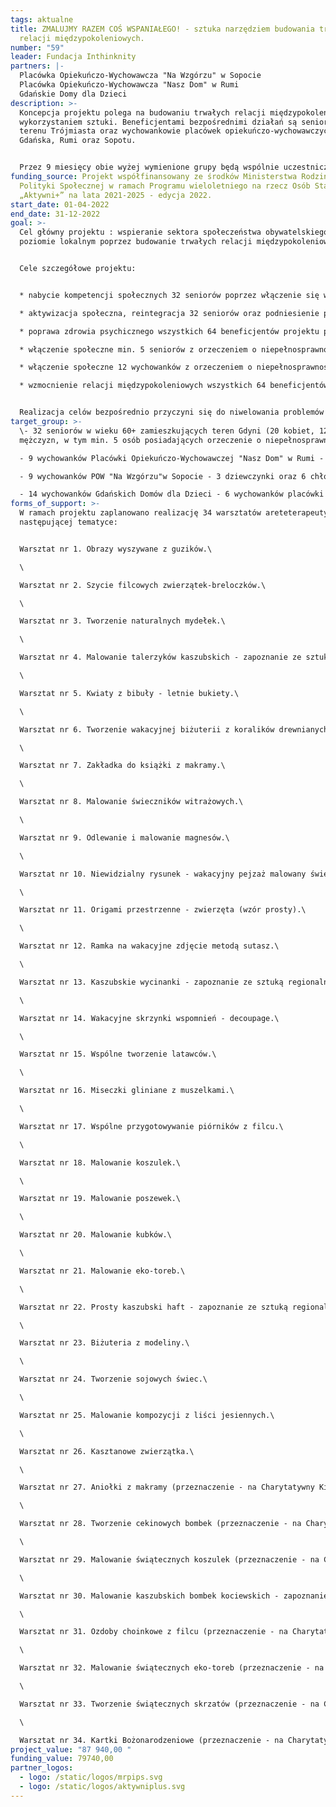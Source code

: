 ```yaml
---
tags: aktualne
title: ZMALUJMY RAZEM COŚ WSPANIAŁEGO! - sztuka narzędziem budowania trwałych
  relacji międzypokoleniowych.
number: "59"
leader: Fundacja Inthinknity
partners: |-
  Placówka Opiekuńczo-Wychowawcza "Na Wzgórzu" w Sopocie
  Placówka Opiekuńczo-Wychowawcza "Nasz Dom" w Rumi
  Gdańskie Domy dla Dzieci
description: >-
  Koncepcja projektu polega na budowaniu trwałych relacji międzypokoleniowych z
  wykorzystaniem sztuki. Beneficjentami bezpośrednimi działań są seniorzy z
  terenu Trójmiasta oraz wychowankowie placówek opiekuńczo-wychowawczych z
  Gdańska, Rumi oraz Sopotu.


  Przez 9 miesięcy obie wyżej wymienione grupy będą wspólnie uczestniczyć w warsztatach arteterapeutycznych, co przyczyni się do osiągnięcia obopólnych korzyści społecznych - aktywizacja seniorów przy równoległej nauce funkcjonowania w społeczeństwie wielopokoleniowym wychowanków pieczy zastępczej (dzieci i młodzieży pozbawionych wzorców rodzinnych w tym zakresie).
funding_source: Projekt współfinansowany ze środków Ministerstwa Rodziny i
  Polityki Społecznej w ramach Programu wieloletniego na rzecz Osób Starszych
  „Aktywni+” na lata 2021-2025 - edycja 2022.
start_date: 01-04-2022
end_date: 31-12-2022
goal: >-
  Cel główny projektu : wspieranie sektora społeczeństwa obywatelskiego na
  poziomie lokalnym poprzez budowanie trwałych relacji międzypokoleniowych.


  Cele szczegółowe projektu:


  * nabycie kompetencji społecznych 32 seniorów poprzez włączenie się w regularną pracę na rzecz innych,

  * aktywizacja społeczna, reintegracja 32 seniorów oraz podniesienie poziomu wiary we własne możliwości poprzez włączenie w projektowanie wsparcia,

  * poprawa zdrowia psychicznego wszystkich 64 beneficjentów projektu poprzez regularną współpracę oraz rozwój hobby,

  * włączenie społeczne min. 5 seniorów z orzeczeniem o niepełnosprawności poprzez objęcie wsparciem projektowym,

  * włączenie społeczne 12 wychowanków z orzeczeniem o niepełnosprawności intelektualnej poprzez objęcie wsparciem projektowym,

  * wzmocnienie relacji międzypokoleniowych wszystkich 64 beneficjentów projektu poprzez regularny kontakt senior - młodzież. 


  Realizacja celów bezpośrednio przyczyni się do niwelowania problemów uczestników projektu - takich jak samotność, poczucie bycia niepotrzebnym, wykluczenie społeczne i ekonomiczne. Seniorzy poprzez pracę na rzecz dzieci i młodzieży poczują się potrzebni (aktywizacja społeczna).
target_group: >-
  \- 32 seniorów w wieku 60+ zamieszkujących teren Gdyni (20 kobiet, 12
  mężczyzn, w tym min. 5 osób posiadających orzeczenie o niepełnosprawności)\

  - 9 wychowanków Placówki Opiekuńczo-Wychowawczej "Nasz Dom" w Rumi - chłopców w wieku 12 - 15 lat, w tym 4 posiadających orzeczenie o niepełnosprawności intelektualnej\

  - 9 wychowanków POW "Na Wzgórzu"w Sopocie - 3 dziewczynki oraz 6 chłopców w wieku 12 - 16 lat, w tym 1 osoba posiadająca orzeczenie o niepełnosprawności intelektualnej\

  - 14 wychowanków Gdańskich Domów dla Dzieci - 6 wychowanków placówki Jodłowy Dom (6 chłopców posiadających orzeczenie o niepełnosprawności intelektualnej), 8 wychowanków placówki Zielony Zakątek (3 dziewczynki, 5 chłopców) w wieku 8 - 15 lat, w tym 1 osoba posiadająca orzeczenie o niepełnosprawności intelektualne
forms_of_support: >-
  W ramach projektu zaplanowano realizację 34 warsztatów areteterapeutycznych o
  następującej tematyce:


  Warsztat nr 1. Obrazy wyszywane z guzików.\

  \

  Warsztat nr 2. Szycie filcowych zwierzątek-breloczków.\

  \

  Warsztat nr 3. Tworzenie naturalnych mydełek.\

  \

  Warsztat nr 4. Malowanie talerzyków kaszubskich - zapoznanie ze sztuką regionalną.\

  \

  Warsztat nr 5. Kwiaty z bibuły - letnie bukiety.\

  \

  Warsztat nr 6. Tworzenie wakacyjnej biżuterii z koralików drewnianych.\

  \

  Warsztat nr 7. Zakładka do książki z makramy.\

  \

  Warsztat nr 8. Malowanie świeczników witrażowych.\

  \

  Warsztat nr 9. Odlewanie i malowanie magnesów.\

  \

  Warsztat nr 10. Niewidzialny rysunek - wakacyjny pejzaż malowany świecą i akwarelami.\

  \

  Warsztat nr 11. Origami przestrzenne - zwierzęta (wzór prosty).\

  \

  Warsztat nr 12. Ramka na wakacyjne zdjęcie metodą sutasz.\

  \

  Warsztat nr 13. Kaszubskie wycinanki - zapoznanie ze sztuką regionalną.\

  \

  Warsztat nr 14. Wakacyjne skrzynki wspomnień - decoupage.\

  \

  Warsztat nr 15. Wspólne tworzenie latawców.\

  \

  Warsztat nr 16. Miseczki gliniane z muszelkami.\

  \

  Warsztat nr 17. Wspólne przygotowywanie piórników z filcu.\

  \

  Warsztat nr 18. Malowanie koszulek.\

  \

  Warsztat nr 19. Malowanie poszewek.\

  \

  Warsztat nr 20. Malowanie kubków.\

  \

  Warsztat nr 21. Malowanie eko-toreb.\

  \

  Warsztat nr 22. Prosty kaszubski haft - zapoznanie ze sztuką regionalną.\

  \

  Warsztat nr 23. Biżuteria z modeliny.\

  \

  Warsztat nr 24. Tworzenie sojowych świec.\

  \

  Warsztat nr 25. Malowanie kompozycji z liści jesiennych.\

  \

  Warsztat nr 26. Kasztanowe zwierzątka.\

  \

  Warsztat nr 27. Aniołki z makramy (przeznaczenie - na Charytatywny Kiermasz Bożonarodzeniowy).\

  \

  Warsztat nr 28. Tworzenie cekinowych bombek (przeznaczenie - na Charytatywny Kiermasz Bożonarodzeniowy).\

  \

  Warsztat nr 29. Malowanie świątecznych koszulek (przeznaczenie - na Charytatywny Kiermasz Bożonarodzeniowy).\

  \

  Warsztat nr 30. Malowanie kaszubskich bombek kociewskich - zapoznanie ze sztuką regionalną.\

  \

  Warsztat nr 31. Ozdoby choinkowe z filcu (przeznaczenie - na Charytatywny Kiermasz Bożonarodzeniowy).\

  \

  Warsztat nr 32. Malowanie świątecznych eko-toreb (przeznaczenie - na Charytatywny Kiermasz Bożonarodzeniowy).\

  \

  Warsztat nr 33. Tworzenie świątecznych skrzatów (przeznaczenie - na Charytatywny Kiermasz Bożonarodzeniowy).\

  \

  Warsztat nr 34. Kartki Bożonarodzeniowe (przeznaczenie - na Charytatywny Kiermasz Bożonarodzeniowy).
project_value: "87 940,00 "
funding_value: 79740,00
partner_logos:
  - logo: /static/logos/mrpips.svg
  - logo: /static/logos/aktywniplus.svg
---
```


